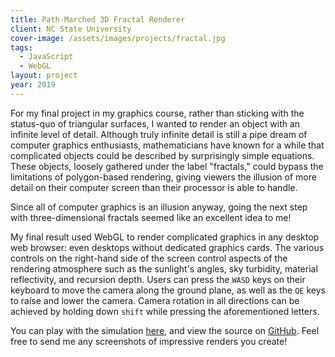 ```yaml
---
title: Path-Marched 3D Fractal Renderer
client: NC State University
cover-image: /assets/images/projects/fractal.jpg
tags:
  - JavaScript
  - WebGL
layout: project
year: 2019
---
```

For my final project in my graphics course, rather than sticking with the
status-quo of triangular surfaces, I wanted to render an object with an infinite
level of detail. Although truly infinite detail is still a pipe dream of
computer graphics enthusiasts, mathematicians have known for a while that
complicated objects could be described by surprisingly simple equations. These
objects, loosely gathered under the label "fractals," could bypass the
limitations of polygon-based rendering, giving viewers the illusion of more
detail on their computer screen than their processor is able to handle.

Since all of computer graphics is an illusion anyway, going the next step with
three-dimensional fractals seemed like an excellent idea to me!

My final result used WebGL to render complicated graphics in any desktop web
browser: even desktops without dedicated graphics cards. The various controls on
the right-hand side of the screen control aspects of the rendering atmosphere
such as the sunlight's angles, sky turbidity, material reflectivity, and
recursion depth. Users can press the `WASD` keys on their keyboard to move the
camera along the ground plane, as well as the `QE` keys to raise and lower the
camera. Camera rotation in all directions can be achieved by holding down
`shift` while pressing the aforementioned letters.

You can play with the simulation [here](http://neillrobson.com/csc562-final),
and view the source on [GitHub](https://github.com/neillrobson/csc562-final).
Feel free to send me any screenshots of impressive renders you create!
